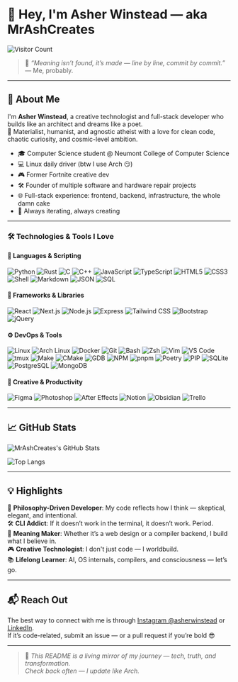 # 👋 Hey, I'm Asher Winstead — aka MrAshCreates

![Visitor Count](https://komarev.com/ghpvc/?username=MrAshCreates&color=blue)

> 💭 *“Meaning isn’t found, it’s made — line by line, commit by commit.”*  
> — Me, probably.

---

## 🔮 About Me

I'm **Asher Winstead**, a creative technologist and full-stack developer who builds like an architect and dreams like a poet.  
🧠 Materialist, humanist, and agnostic atheist with a love for clean code, chaotic curiosity, and cosmic-level ambition.

- 🎓 Computer Science student @ Neumont College of Computer Science  
- 💻 Linux daily driver (btw I use Arch 😏)  
- 🎮 Former Fortnite creative dev
- 🛠️ Founder of multiple software and hardware repair projects  
- 🌐 Full-stack experience: frontend, backend, infrastructure, the whole damn cake  
- 🔁 Always iterating, always creating

---

### 🛠️ Technologies & Tools I Love

#### 🧠 Languages & Scripting  
![Python](https://img.shields.io/badge/-Python-3776AB?style=flat-square&logo=python&logoColor=white)
![Rust](https://img.shields.io/badge/-Rust-000000?style=flat-square&logo=rust&logoColor=white)
![C](https://img.shields.io/badge/-C-A8B9CC?style=flat-square&logo=c&logoColor=black)
![C++](https://img.shields.io/badge/-C++-00599C?style=flat-square&logo=c%2B%2B&logoColor=white)
![JavaScript](https://img.shields.io/badge/-JavaScript-F7DF1E?style=flat-square&logo=javascript&logoColor=black)
![TypeScript](https://img.shields.io/badge/-TypeScript-3178C6?style=flat-square&logo=typescript&logoColor=white)
![HTML5](https://img.shields.io/badge/-HTML5-E34F26?style=flat-square&logo=html5&logoColor=white)
![CSS3](https://img.shields.io/badge/-CSS3-1572B6?style=flat-square&logo=css3&logoColor=white)
![Shell](https://img.shields.io/badge/-Shell-4EAA25?style=flat-square&logo=gnu-bash&logoColor=white)
![Markdown](https://img.shields.io/badge/-Markdown-000000?style=flat-square&logo=markdown&logoColor=white)
![JSON](https://img.shields.io/badge/-JSON-000000?style=flat-square&logo=json&logoColor=white)
![SQL](https://img.shields.io/badge/-SQL-003B57?style=flat-square&logo=mysql&logoColor=white)

#### 🧩 Frameworks & Libraries  
![React](https://img.shields.io/badge/-React-61DAFB?style=flat-square&logo=react&logoColor=black)
![Next.js](https://img.shields.io/badge/-Next.js-000000?style=flat-square&logo=nextdotjs&logoColor=white)
![Node.js](https://img.shields.io/badge/-Node.js-339933?style=flat-square&logo=node.js&logoColor=white)
![Express](https://img.shields.io/badge/-Express-000000?style=flat-square&logo=express&logoColor=white)
![Tailwind CSS](https://img.shields.io/badge/-Tailwind%20CSS-38B2AC?style=flat-square&logo=tailwind-css&logoColor=white)
![Bootstrap](https://img.shields.io/badge/-Bootstrap-7952B3?style=flat-square&logo=bootstrap&logoColor=white)
![jQuery](https://img.shields.io/badge/-jQuery-0769AD?style=flat-square&logo=jquery&logoColor=white)

#### ⚙️ DevOps & Tools  
![Linux](https://img.shields.io/badge/-Linux-FCC624?style=flat-square&logo=linux&logoColor=black)
![Arch Linux](https://img.shields.io/badge/-Arch%20Linux-1793D1?style=flat-square&logo=arch-linux&logoColor=white)
![Docker](https://img.shields.io/badge/-Docker-2496ED?style=flat-square&logo=docker&logoColor=white)
![Git](https://img.shields.io/badge/-Git-F05032?style=flat-square&logo=git&logoColor=white)
![Bash](https://img.shields.io/badge/-Bash-4EAA25?style=flat-square&logo=gnu-bash&logoColor=white)
![Zsh](https://img.shields.io/badge/-Zsh-000000?style=flat-square&logo=terminal&logoColor=white)
![Vim](https://img.shields.io/badge/-Vim-019733?style=flat-square&logo=vim&logoColor=white)
![VS Code](https://img.shields.io/badge/-VS%20Code-007ACC?style=flat-square&logo=visual-studio-code&logoColor=white)
![tmux](https://img.shields.io/badge/-tmux-1BB91F?style=flat-square&logo=tmux&logoColor=white)
![Make](https://img.shields.io/badge/-Makefile-000000?style=flat-square&logo=cmake&logoColor=white)
![CMake](https://img.shields.io/badge/-CMake-F34B7D?style=flat-square&logo=cmake&logoColor=white)
![GDB](https://img.shields.io/badge/-GDB-000000?style=flat-square&logo=gnu&logoColor=white)
![NPM](https://img.shields.io/badge/-NPM-CB3837?style=flat-square&logo=npm&logoColor=white)
![pnpm](https://img.shields.io/badge/-pnpm-F69220?style=flat-square&logo=pnpm&logoColor=black)
![Poetry](https://img.shields.io/badge/-Poetry-60A5FA?style=flat-square&logo=python&logoColor=white)
![PIP](https://img.shields.io/badge/-PIP-3776AB?style=flat-square&logo=pypi&logoColor=white)
![SQLite](https://img.shields.io/badge/-SQLite-003B57?style=flat-square&logo=sqlite&logoColor=white)
![PostgreSQL](https://img.shields.io/badge/-PostgreSQL-4169E1?style=flat-square&logo=postgresql&logoColor=white)
![MongoDB](https://img.shields.io/badge/-MongoDB-47A248?style=flat-square&logo=mongodb&logoColor=white)

#### 🎨 Creative & Productivity  
![Figma](https://img.shields.io/badge/-Figma-F24E1E?style=flat-square&logo=figma&logoColor=white)
![Photoshop](https://img.shields.io/badge/-Photoshop-31A8FF?style=flat-square&logo=adobe-photoshop&logoColor=white)
![After Effects](https://img.shields.io/badge/-After%20Effects-9999FF?style=flat-square&logo=adobe-after-effects&logoColor=white)
![Notion](https://img.shields.io/badge/-Notion-000000?style=flat-square&logo=notion&logoColor=white)
![Obsidian](https://img.shields.io/badge/-Obsidian-483699?style=flat-square&logo=obsidian&logoColor=white)
![Trello](https://img.shields.io/badge/-Trello-0052CC?style=flat-square&logo=trello&logoColor=white)

---

## 📈 GitHub Stats

![MrAshCreates's GitHub Stats](https://github-readme-stats.vercel.app/api?username=MrAshCreates&show_icons=true&theme=radical&count_private=true)

![Top Langs](https://github-readme-stats.vercel.app/api/top-langs/?username=MrAshCreates&layout=compact&theme=radical)

---

## 💡 Highlights

🧠 **Philosophy-Driven Developer**: My code reflects how I think — skeptical, elegant, and intentional.  
🛠️ **CLI Addict**: If it doesn’t work in the terminal, it doesn’t work. Period.  
🌌 **Meaning Maker**: Whether it’s a web design or a compiler backend, I build what I believe in.  
🎮 **Creative Technologist**: I don't just code — I worldbuild.  
📚 **Lifelong Learner**: AI, OS internals, compilers, and consciousness — let’s go.

---

## 📬 Reach Out

The best way to connect with me is through [Instagram @asherwinstead](https://www.instagram.com/asherwinstead) or [LinkedIn](https://www.linkedin.com/in/asher-winstead-a89a8325b).  
If it’s code-related, submit an issue — or a pull request if you’re bold 😎

---

> 🧬 *This README is a living mirror of my journey — tech, truth, and transformation.*  
> _Check back often — I update like Arch._
